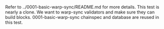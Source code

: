 Refer to ../0001-basic-warp-sync/README.md for more details. This test is nearly a clone. We want to warp-sync validators and make sure they can build blocks.
0001-basic-warp-sync chainspec and database are reused in this test.


